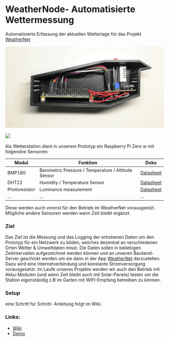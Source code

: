 # WeatherNode- Automatisierte Wettermessung

Automatisierte Erfassung der aktuellen Wetterlage für das Projekt [WeatherNet](https://github.com/SchwapTobi/WeatherNet)

![](https://github.com/SchwapTobi/WeatherNode/blob/master/case/case_final/WeatherNode.jpg)

![](https://youtu.be/mQ-7IHEHv-0)

Als Wetterstation dient in unserem Prototyp ein Raspberry Pi Zero w mit folgendne Sensoren:

| Modul         | Funktion                                            | Doku                                                         |
| ------------- | --------------------------------------------------- | ------------------------------------------------------------ |
| BMP180        | Barometric Pressure / Temperature / Altitude Sensor | [Datasheet](https://cdn-shop.adafruit.com/datasheets/BST-BMP180-DS000-09.pdf) |
| DHT22         | Humidity / Temperature Sensor                       | [Datasheet](https://www.sparkfun.com/datasheets/Sensors/Temperature/DHT22.pdf) |
| Photoresistor | Luminance measurement                               | [Datasheet](https://www.kth.se/social/files/54ef17dbf27654753f437c56/GL5537.pdf) |
| ...           | ...                                                 | ...                                                          |

Diese werden auch vorerst für den Betrieb im WeatherNet vorausgestzt. Mögliche andere Sensoren werden wenn Zeit bleibt ergänzt.

### Ziel
Das Ziel ist die Messung und das Logging der erhobenen Daten um den Prototyp für ein Netzwerk zu bilden, welches dezentral an verschiedenen Orten Wetter & Umweltdaten misst. Die Daten sollen in beliebigen Zeitintervallen aufgezeichnet werden können und an unseren Backend-Server geschickt werden um sie dann in der App [WeatherNet](https://github.com/SchwapTobi/WeatherNet) darzustellen. Dazu wird eine Internetverbindung und konstante Stromversorgung vorausgesetzt. Im Laufe unseres Projekts werden wir auch den Betrieb mit Akku-Modulen (und wenn Zeit bleibt auch mit Solar-Panels) testen um die Station eigenständig z.B im Garten mit WIFI-Empfang betreiben zu können. 

### Setup
eine Schritt für Schritt- Anleitung folgt im Wiki.

###  Links:
- [Wiki](https://github.com/SchwapTobi/WeatherNode/wiki)
- [Demo](http://projects.tobias-schwap.at/weatherNet)

  

